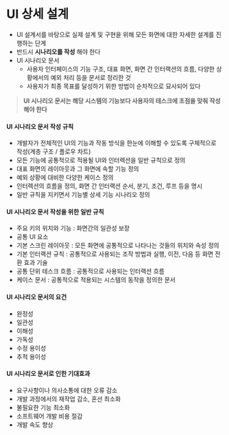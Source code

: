# UI 상세 설계

- UI 설계서를 바탕으로 실제 설계 및 구현을 위해 모든 화면에 대한 자세한 설계를 진행하는 단계
- 반드시 **시나리오를 작성** 해야 한다
- UI 시나리오 문서
  - 사용자 인터페이스의 기능 구조, 대표 화면, 화면 간 인터랙션의 흐름, 다양한 상황에서의 예외 처리 등을 문서로 정리한 것
  - 사용자가 최종 목표를 달성하기 위한 방법이 순차적으로 묘사되어 있다



> **UI 시나리오 문서는 해당 시스템의 기능보다 사용자의 테스크에 초점을 맞춰 작성해야 한다**



#### UI 시나리오 문서 작성 규칙

- 개발자가 전체적인 UI의 기능과 작동 방식을 한눈에 이해할 수 있도록 구체적으로 작성(계층 구조 / 플로우 차트)
- 모든 기능에 공통적으로 적용될 UI와 인터렉션을 일반 규칙으로 정의
- 대표 화면의 레이아웃과 그 화면에 속할 기능 정의
- 예외 상황에 대비한 다양한 케이스 정의
- 인터렉션의 흐름을 정의, 화면 간 인터랙션 순서, 분기, 조건, 루프 등을 명시
- 일반 규칙을 지키면서 기능별 상세 기능 시나리오 정의



#### UI 시나리오 문서 작성을 위한 일반 규칙

- 주요 키의 위치와 기능 : 화면간의 일관성 보장
- 공통 UI 요소
- 기본 스크린 레이아웃 : 모든 화면에 공통적으로 나타나는 것들의 위치와 속성 정의
- 기본 인터랙션 규칙 : 공통적으로 사용되는 조작 방법과 실행, 이전, 다음 등 화면 전환 효과 기술
- 공통 단위 테스크 흐름 : 공통적으로 사용되는 인터랙션 흐름
- 케이스 문서 : 공통적으로 적용되는 시스템의 동작을 정의한 문서



#### UI 시나리오 문서의 요건

- 완정성
- 일관성
- 이해성
- 가독성
- 수정 용이성
- 추적 용이성



#### UI 시나리오 문서로 인한 기대효과

- 요구사항이나 의사소통에 대한 오류 감소
- 개발 과정에서의 재작업 감소, 혼선 최소화
- 불필요한 기능 최소화
- 소프트웨어 개발 비용 절감
- 개발 속도 향상